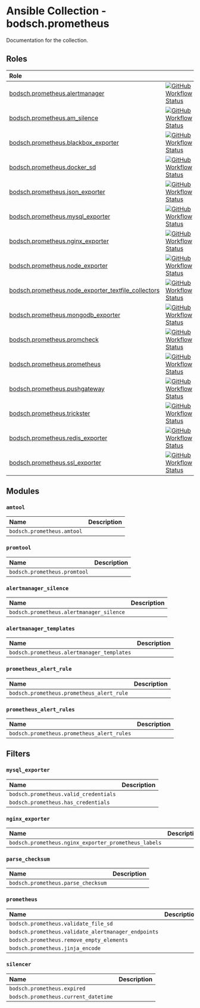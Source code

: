 # Ansible Collection - bodsch.prometheus

Documentation for the collection.

## Roles

| Role                                                                       | | Description |
|:---------------------------------------------------------------------------| :---- | :---- |
| [bodsch.prometheus.alertmanager](./roles/alertmanager/README.md)           |[![GitHub Workflow Status](https://img.shields.io/github/actions/workflow/status/bodsch/ansible-collection-prometheus/test_role_alertmanager.yml?branch=main)][workflow-alertmanager] |       |
| [bodsch.prometheus.am_silence](./roles/am_silence/README.md)               |[![GitHub Workflow Status](https://img.shields.io/github/actions/workflow/status/bodsch/ansible-collection-prometheus/test_role_am_silence.yml?branch=main)][workflow-am_silence]|       |
| [bodsch.prometheus.blackbox_exporter](./roles/blackbox_exporter/README.md) |[![GitHub Workflow Status](https://img.shields.io/github/actions/workflow/status/bodsch/ansible-collection-prometheus/test_role_blackbox_exporter.yml?branch=main)][workflow-blackbox_exporter]|       |
| [bodsch.prometheus.docker_sd](./roles/docker_sd/README.md)                 |[![GitHub Workflow Status](https://img.shields.io/github/actions/workflow/status/bodsch/ansible-collection-prometheus/test_role_docker_sd.yml?branch=main)][workflow-docker_sd]|       |
| [bodsch.prometheus.json_exporter](./roles/json_exporter/README.md)         |[![GitHub Workflow Status](https://img.shields.io/github/actions/workflow/status/bodsch/ansible-collection-prometheus/test_role_json_exporter.yml?branch=main)][workflow-json_exporter]|       |
| [bodsch.prometheus.mysql_exporter](./roles/mysql_exporter/README.md)       |[![GitHub Workflow Status](https://img.shields.io/github/actions/workflow/status/bodsch/ansible-collection-prometheus/test_role_mysql_exporter.yml?branch=main)][workflow-mysql_exporter]|       |
| [bodsch.prometheus.nginx_exporter](./roles/nginx_exporter/README.md)       |[![GitHub Workflow Status](https://img.shields.io/github/actions/workflow/status/bodsch/ansible-collection-prometheus/test_role_nginx_exporter.yml?branch=main)][workflow-nginx_exporter]|       |
| [bodsch.prometheus.node_exporter](./roles/node_exporter/README.md)         |[![GitHub Workflow Status](https://img.shields.io/github/actions/workflow/status/bodsch/ansible-collection-prometheus/test_role_node_exporter.yml?branch=main)][workflow-node_exporter]|       |
| [bodsch.prometheus.node_exporter_textfile_collectors](./roles/node_exporter/README.md) |[![GitHub Workflow Status](https://img.shields.io/github/actions/workflow/status/bodsch/ansible-collection-prometheus/test_role_node_exporter_collectors.yml?branch=main)][workflow-node_exporter_collectors]|       |
| [bodsch.prometheus.mongodb_exporter](./roles/mongodb_exporter/README.md)   |[![GitHub Workflow Status](https://img.shields.io/github/actions/workflow/status/bodsch/ansible-collection-prometheus/test_role_mongodb_exporter.yml?branch=main)][workflow-mongodb_exporter]|       |
| [bodsch.prometheus.promcheck](./roles/promcheck/README.md)                 |[![GitHub Workflow Status](https://img.shields.io/github/actions/workflow/status/bodsch/ansible-collection-prometheus/test_role_promcheck.yml?branch=main)][workflow-promcheck]|       |
| [bodsch.prometheus.prometheus](./roles/prometheus/README.md)               |[![GitHub Workflow Status](https://img.shields.io/github/actions/workflow/status/bodsch/ansible-collection-prometheus/test_role_prometheus.yml?branch=main)][workflow-prometheus]|       |
| [bodsch.prometheus.pushgateway](./roles/pushgateway/README.md)             |[![GitHub Workflow Status](https://img.shields.io/github/actions/workflow/status/bodsch/ansible-collection-prometheus/test_role_pushgateway.yml?branch=main)][workflow-pushgateway]|       |
| [bodsch.prometheus.trickster](./roles/trickster/README.md)                 |[![GitHub Workflow Status](https://img.shields.io/github/actions/workflow/status/bodsch/ansible-collection-prometheus/test_role_trickster.yml?branch=main)][workflow-trickster]|       |
| [bodsch.prometheus.redis_exporter](./roles/redis_exporter/README.md)       |[![GitHub Workflow Status](https://img.shields.io/github/actions/workflow/status/bodsch/ansible-collection-prometheus/test_role_redis_exporter.yml?branch=main)][workflow-redis_exporter]|       |
| [bodsch.prometheus.ssl_exporter](./roles/ssl_exporter/README.md)           |[![GitHub Workflow Status](https://img.shields.io/github/actions/workflow/status/bodsch/ansible-collection-prometheus/test_role_ssl_exporter.yml?branch=main)][workflow-ssl_exporter]|       |


[workflow-alertmanager]: https://github.com/bodsch/ansible-collection-prometheus/actions/workflows/test_role_alertmanager.yml
[workflow-am_silence]: https://github.com/bodsch/ansible-collection-prometheus/actions/workflows/test_role_am_silence.yml
[workflow-blackbox_exporter]: https://github.com/bodsch/ansible-collection-prometheus/actions/workflows/test_role_blackbox_exporter.yml
[workflow-docker_sd]: https://github.com/bodsch/ansible-collection-prometheus/actions/workflows/test_role_docker_sd.yml
[workflow-json_exporter]: https://github.com/bodsch/ansible-collection-prometheus/actions/workflows/test_role_json_exporter.yml
[workflow-mysql_exporter]: https://github.com/bodsch/ansible-collection-prometheus/actions/workflows/test_role_mysql_exporter.yml
[workflow-nginx_exporter]: https://github.com/bodsch/ansible-collection-prometheus/actions/workflows/test_role_nginx_exporter.yml
[workflow-node_exporter]: https://github.com/bodsch/ansible-collection-prometheus/actions/workflows/test_role_node_exporter.yml
[workflow-node_exporter_collectors]: https://github.com/bodsch/ansible-collection-prometheus/actions/workflows/test_role_node_exporter_collectors.yml
[workflow-mongodb_exporter]: https://github.com/bodsch/ansible-collection-prometheus/actions/workflows/test_role_mongodb_exporter.yml
[workflow-promcheck]: https://github.com/bodsch/ansible-collection-prometheus/actions/workflows/test_role_promcheck.yml
[workflow-prometheus]: https://github.com/bodsch/ansible-collection-prometheus/actions/workflows/test_role_prometheus.yml
[workflow-pushgateway]: https://github.com/bodsch/ansible-collection-prometheus/actions/workflows/test_role_pushgateway.yml
[workflow-trickster]: https://github.com/bodsch/ansible-collection-prometheus/actions/workflows/test_role_trickster.yml
[workflow-redis_exporter]: https://github.com/bodsch/ansible-collection-prometheus/actions/workflows/test_role_redis_exporter.yml
[workflow-ssl_exporter]: https://github.com/bodsch/ansible-collection-prometheus/actions/workflows/test_role_ssl_exporter.yml

## Modules

### `amtool`

| Name  | Description |
| :---- | :---- |
| `bodsch.prometheus.amtool` | |


### `promtool`

| Name  | Description |
| :---- | :---- |
| `bodsch.prometheus.promtool` | |

### `alertmanager_silence`

| Name  | Description |
| :---- | :---- |
| `bodsch.prometheus.alertmanager_silence` | |


### `alertmanager_templates`

| Name  | Description |
| :---- | :---- |
| `bodsch.prometheus.alertmanager_templates` | |


### `prometheus_alert_rule`

| Name  | Description |
| :---- | :---- |
| `bodsch.prometheus.prometheus_alert_rule` | |


### `prometheus_alert_rules`

| Name  | Description |
| :---- | :---- |
| `bodsch.prometheus.prometheus_alert_rules` | |

## Filters

### `mysql_exporter`

| Name  | Description |
| :---- | :---- |
| `bodsch.prometheus.valid_credentials` | |
| `bodsch.prometheus.has_credentials` | |

### `nginx_exporter`


| Name  | Description |
| :---- | :---- |
| `bodsch.prometheus.nginx_exporter_prometheus_labels` | |

### `parse_checksum`

| Name  | Description |
| :---- | :---- |
| `bodsch.prometheus.parse_checksum` | |

### `prometheus`

| Name  | Description |
| :---- | :---- |
| `bodsch.prometheus.validate_file_sd` | |
| `bodsch.prometheus.validate_alertmanager_endpoints` | |
| `bodsch.prometheus.remove_empty_elements` | |
| `bodsch.prometheus.jinja_encode` | |

### `silencer`

| Name  | Description |
| :---- | :---- |
| `bodsch.prometheus.expired` | |
| `bodsch.prometheus.current_datetime` | |
